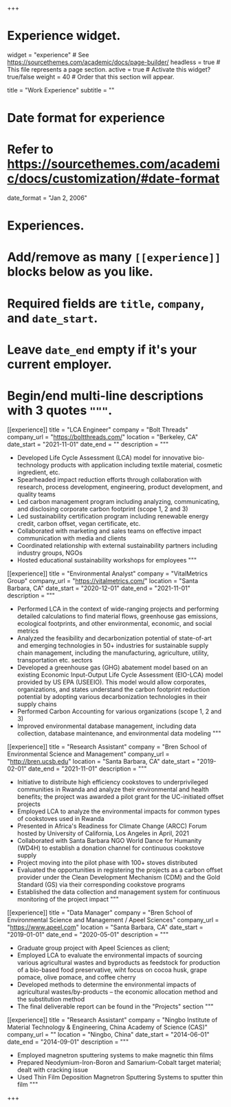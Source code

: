 +++
# Experience widget.
widget = "experience"  # See https://sourcethemes.com/academic/docs/page-builder/
headless = true  # This file represents a page section.
active = true  # Activate this widget? true/false
weight = 40  # Order that this section will appear.

title = "Work Experience"
subtitle = ""

# Date format for experience
#   Refer to https://sourcethemes.com/academic/docs/customization/#date-format
date_format = "Jan 2, 2006"

# Experiences.
#   Add/remove as many `[[experience]]` blocks below as you like.
#   Required fields are `title`, `company`, and `date_start`.
#   Leave `date_end` empty if it's your current employer.
#   Begin/end multi-line descriptions with 3 quotes `"""`.


[[experience]]
  title = "LCA Engineer"
  company = "Bolt Threads"
  company_url = "https://boltthreads.com/"
  location = "Berkeley, CA"
  date_start = "2021-11-01"
  date_end = ""
  description = """
  * Developed Life Cycle Assessment (LCA) model for innovative bio-technology products with application including textile material, cosmetic ingredient, etc.
  * Spearheaded impact reduction efforts through collaboration with research, process development, engineering, product development, and quality teams
  * Led carbon management program including analyzing, communicating, and disclosing corporate carbon footprint (scope 1, 2 and 3)
  * Led sustainability certification program including renewable energy credit, carbon offset, vegan certificate, etc.
  * Collaborated with marketing and sales teams on effective impact communication with media and clients
  * Coordinated relationship with external sustainability partners including industry groups, NGOs
  * Hosted educational sustainability workshops for employees
  """

[[experience]]
  title = "Environmental Analyst"
  company = "VitalMetrics Group"
  company_url = "https://vitalmetrics.com/"
  location = "Santa Barbara, CA"
  date_start = "2020-12-01"
  date_end = "2021-11-01"
  description = """
  * Performed LCA in the context of wide-ranging projects and performing detailed calculations to find material flows, greenhouse gas emissions, ecological footprints, and other environmental, economic, and social metrics
  * Analyzed the feasibility and decarbonization potential of state-of-art and emerging technologies in 50+ industries for sustainable supply chain management, including the manufacturing, agriculture, utility, transportation etc. sectors
  * Developed a greenhouse gas (GHG) abatement model based on an existing Economic Input-Output Life Cycle Assessment (EIO-LCA) model provided by US EPA (USEEIO). This model would allow corporates, organizations, and states understand the carbon footprint reduction potential by adopting various decarbonization technologies in their supply chains
  * Performed Carbon Accounting for various organizations (scope 1, 2 and 3)
  * Improved environmental database management, including data collection, database maintenance, and environmental data modeling
  """

[[experience]]
  title = "Research Assistant"
  company = "Bren School of Environmental Science and Management"
  company_url = "http://bren.ucsb.edu"
  location = "Santa Barbara, CA"
  date_start = "2019-02-01"
  date_end = "2021-11-01"
  description = """
  * Initiative to distribute high efficiency cookstoves to underprivileged communities in Rwanda and analyze their environmental and health benefits; the project was awarded a pilot grant for the UC-initiated offset projects
  * Employed LCA to analyze the environmental impacts for common types of cookstoves used in Rwanda
  * Presented in Africa's Readiness for Climate Change (ARCC) Forum hosted by University of California, Los Angeles in April, 2021
  * Collaborated with Santa Barbara NGO World Dance for Humanity (WD4H) to establish a donation channel for continuous cookstove supply
  * Project moving into the pilot phase with 100+ stoves distributed
  * Evaluated the opportunities in registering the projects as a carbon offset provider under the Clean Development Mechanism (CDM) and the Gold Standard (GS) via their corresponding cookstove programs
  * Established the data collection and management system for continuous monitoring of the project impact 
  """
  
[[experience]]
  title = "Data Manager"
  company = "Bren School of Environmental Science and Management / Apeel Sciences"
  company_url = "https://www.apeel.com"
  location = "Santa Barbara, CA"
  date_start = "2019-01-01"
  date_end = "2020-05-01"
  description = """
  * Graduate group project with Apeel Sciences as client;
  * Employed LCA to evaluate the environmental impacts of sourcing various agricultural wastes and byproducts as feedstock for production of a bio-based food preservative, wiht focus on cocoa husk, grape pomace, olive pomace, and coffee cherry
  * Developed methods to determine the environmental impacts of agricultural wastes/by-products – the economic allocation method and the substitution method
  * The final deliverable report can be found in the "Projects" section
  """

  
[[experience]]
  title = "Research Assistant"
  company = "Ningbo Institute of Material Technology & Engineering, China Academy of Science (CAS)"
  company_url = ""
  location = "Ningbo, China"
  date_start = "2014-06-01"
  date_end = "2014-09-01"
  description = """
  * Employed magnetron sputtering systems to make magnetic thin films  
  * Prepared Neodymium-Iron-Boron and Samarium-Cobalt target material; dealt with cracking issue  
  * Used Thin Film Deposition Magnetron Sputtering Systems to sputter thin film
  """

+++

